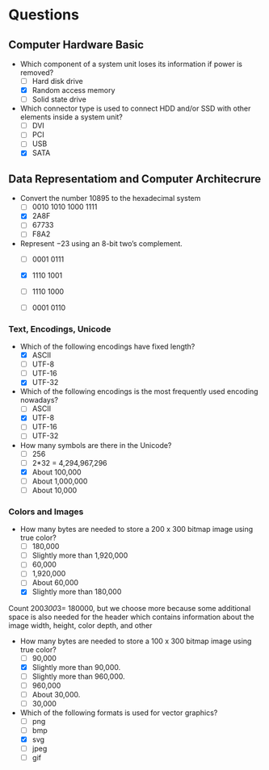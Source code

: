 # Questions

## Computer Hardware Basic

- Which component of a system unit loses its information if power is removed?
	* [ ] Hard disk drive
	* [X] Random access memory
	* [ ] Solid state drive

- Which connector type is used to connect HDD and/or SSD with other elements inside a system unit?
	* [ ] DVI
	* [ ] PCI
	* [ ] USB
	* [x] SATA

## Data Representatiom and Computer Architecrure

- Convert the number 10895 to the hexadecimal system
	* [ ] 0010 1010 1000 1111
	* [x] 2A8F
	* [ ] 67733
	* [ ] F8A2

- Represent −23 using an 8-bit two’s complement.
	* [ ] 0001 0111
	* [x] 1110 1001
	* [ ] 1110 1000
	* [ ] 0001 0110


### Text, Encodings, Unicode

- Which of the following encodings have fixed length?
	* [x] ASCII
	* [ ] UTF-8
	* [ ] UTF-16
	* [x] UTF-32

- Which of the following encodings is the most frequently used encoding nowadays?
	* [ ] ASCII
	* [x] UTF-8
	* [ ] UTF-16
	* [ ] UTF-32

 - How many symbols are there in the Unicode?
	* [ ] 256
	* [ ] 2*32 = 4,294,967,296
	* [x] About 100,000
	* [ ] About 1,000,000
	* [ ] About 10,000

### Colors and Images 

- How many bytes are needed to store a 200 x 300 bitmap image using true color?
	* [ ] 180,000
	* [ ] Slightly more than 1,920,000
	* [ ] 60,000
	* [ ] 1,920,000
	* [ ] About 60,000
	* [x] Slightly more than 180,000

Count 200*300*3= 180000, but we choose more because some additional space is also needed for the header which contains information about the image width, height, color depth, and other

- How many bytes are needed to store a 100 x 300 bitmap image using true color?
	* [ ] 90,000
	* [x] Slightly more than 90,000.
	* [ ] Slightly more than 960,000.
	* [ ] 960,000
	* [ ] About 30,000.
	* [ ] 30,000

- Which of the following formats is used for vector graphics?
	* [ ] png
	* [ ] bmp
	* [x] svg
	* [ ] jpeg
	* [ ] gif

